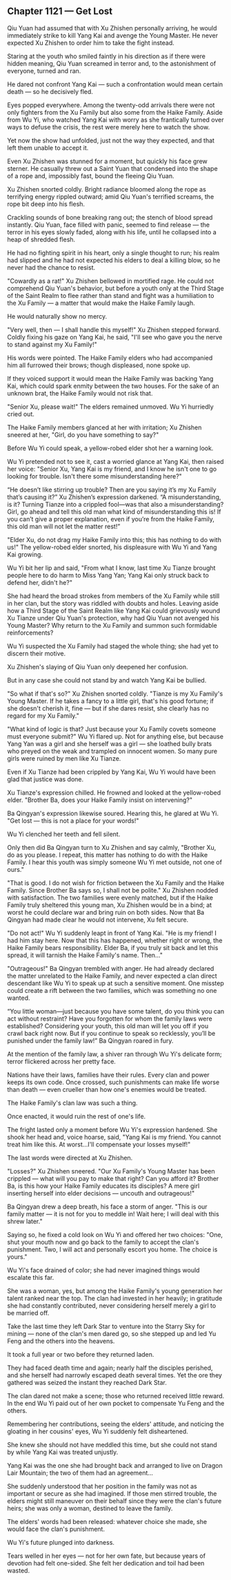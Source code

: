 ## Chapter 1121 — Get Lost

Qiu Yuan had assumed that with Xu Zhishen personally arriving, he would immediately strike to kill Yang Kai and avenge the Young Master. He never expected Xu Zhishen to order him to take the fight instead.

Staring at the youth who smiled faintly in his direction as if there were hidden meaning, Qiu Yuan screamed in terror and, to the astonishment of everyone, turned and ran.

He dared not confront Yang Kai — such a confrontation would mean certain death — so he decisively fled.

Eyes popped everywhere. Among the twenty-odd arrivals there were not only fighters from the Xu Family but also some from the Haike Family. Aside from Wu Yi, who watched Yang Kai with worry as she frantically turned over ways to defuse the crisis, the rest were merely here to watch the show.

Yet now the show had unfolded, just not the way they expected, and that left them unable to accept it.

Even Xu Zhishen was stunned for a moment, but quickly his face grew sterner. He casually threw out a Saint Yuan that condensed into the shape of a rope and, impossibly fast, bound the fleeing Qiu Yuan.

Xu Zhishen snorted coldly. Bright radiance bloomed along the rope as terrifying energy rippled outward; amid Qiu Yuan's terrified screams, the rope bit deep into his flesh.

Crackling sounds of bone breaking rang out; the stench of blood spread instantly. Qiu Yuan, face filled with panic, seemed to find release — the terror in his eyes slowly faded, along with his life, until he collapsed into a heap of shredded flesh.

He had no fighting spirit in his heart, only a single thought to run; his realm had slipped and he had not expected his elders to deal a killing blow, so he never had the chance to resist.

"Cowardly as a rat!" Xu Zhishen bellowed in mortified rage. He could not comprehend Qiu Yuan's behavior, but before a youth only at the Third Stage of the Saint Realm to flee rather than stand and fight was a humiliation to the Xu Family — a matter that would make the Haike Family laugh.

He would naturally show no mercy.

"Very well, then — I shall handle this myself!" Xu Zhishen stepped forward. Coldly fixing his gaze on Yang Kai, he said, "I'll see who gave you the nerve to stand against my Xu Family!"

His words were pointed. The Haike Family elders who had accompanied him all furrowed their brows; though displeased, none spoke up.

If they voiced support it would mean the Haike Family was backing Yang Kai, which could spark enmity between the two houses. For the sake of an unknown brat, the Haike Family would not risk that.

"Senior Xu, please wait!" The elders remained unmoved. Wu Yi hurriedly cried out.

The Haike Family members glanced at her with irritation; Xu Zhishen sneered at her, "Girl, do you have something to say?"

Before Wu Yi could speak, a yellow-robed elder shot her a warning look.

Wu Yi pretended not to see it, cast a worried glance at Yang Kai, then raised her voice: "Senior Xu, Yang Kai is my friend, and I know he isn't one to go looking for trouble. Isn't there some misunderstanding here?"

“He doesn’t like stirring up trouble? Then are you saying it’s my Xu Family that’s causing it?” Xu Zhishen’s expression darkened. “A misunderstanding, is it? Turning Tianze into a crippled fool—was that also a misunderstanding? Girl, go ahead and tell this old man what kind of misunderstanding this is! If you can’t give a proper explanation, even if you’re from the Haike Family, this old man will not let the matter rest!”

"Elder Xu, do not drag my Haike Family into this; this has nothing to do with us!" The yellow-robed elder snorted, his displeasure with Wu Yi and Yang Kai growing.

Wu Yi bit her lip and said, "From what I know, last time Xu Tianze brought people here to do harm to Miss Yang Yan; Yang Kai only struck back to defend her, didn't he?"

She had heard the broad strokes from members of the Xu Family while still in her clan, but the story was riddled with doubts and holes. Leaving aside how a Third Stage of the Saint Realm like Yang Kai could grievously wound Xu Tianze under Qiu Yuan's protection, why had Qiu Yuan not avenged his Young Master? Why return to the Xu Family and summon such formidable reinforcements?

Wu Yi suspected the Xu Family had staged the whole thing; she had yet to discern their motive.

Xu Zhishen's slaying of Qiu Yuan only deepened her confusion.

But in any case she could not stand by and watch Yang Kai be bullied.

"So what if that's so?" Xu Zhishen snorted coldly. "Tianze is my Xu Family's Young Master. If he takes a fancy to a little girl, that's his good fortune; if she doesn't cherish it, fine — but if she dares resist, she clearly has no regard for my Xu Family."

"What kind of logic is that? Just because your Xu Family covets someone must everyone submit?" Wu Yi flared up. Not for anything else, but because Yang Yan was a girl and she herself was a girl — she loathed bully brats who preyed on the weak and trampled on innocent women. So many pure girls were ruined by men like Xu Tianze.

Even if Xu Tianze had been crippled by Yang Kai, Wu Yi would have been glad that justice was done.

Xu Tianze's expression chilled. He frowned and looked at the yellow-robed elder. "Brother Ba, does your Haike Family insist on intervening?"

Ba Qingyan's expression likewise soured. Hearing this, he glared at Wu Yi. "Get lost — this is not a place for your words!"

Wu Yi clenched her teeth and fell silent.

Only then did Ba Qingyan turn to Xu Zhishen and say calmly, "Brother Xu, do as you please. I repeat, this matter has nothing to do with the Haike Family. I hear this youth was simply someone Wu Yi met outside, not one of ours."

"That is good. I do not wish for friction between the Xu Family and the Haike Family. Since Brother Ba says so, I shall not be polite." Xu Zhishen nodded with satisfaction. The two families were evenly matched, but if the Haike Family truly sheltered this young man, Xu Zhishen would be in a bind; at worst he could declare war and bring ruin on both sides. Now that Ba Qingyan had made clear he would not intervene, Xu felt secure.

"Do not act!" Wu Yi suddenly leapt in front of Yang Kai. "He is my friend! I had him stay here. Now that this has happened, whether right or wrong, the Haike Family bears responsibility. Elder Ba, if you truly sit back and let this spread, it will tarnish the Haike Family's name. Then…"

"Outrageous!" Ba Qingyan trembled with anger. He had already declared the matter unrelated to the Haike Family, and never expected a clan direct descendant like Wu Yi to speak up at such a sensitive moment. One misstep could create a rift between the two families, which was something no one wanted.

“You little woman—just because you have some talent, do you think you can act without restraint? Have you forgotten for whom the family laws were established? Considering your youth, this old man will let you off if you crawl back right now. But if you continue to speak so recklessly, you’ll be punished under the family law!” Ba Qingyan roared in fury.

At the mention of the family law, a shiver ran through Wu Yi's delicate form; terror flickered across her pretty face.

Nations have their laws, families have their rules. Every clan and power keeps its own code. Once crossed, such punishments can make life worse than death — even crueller than how one's enemies would be treated.

The Haike Family's clan law was such a thing.

Once enacted, it would ruin the rest of one's life.

The fright lasted only a moment before Wu Yi's expression hardened. She shook her head and, voice hoarse, said, "Yang Kai is my friend. You cannot treat him like this. At worst…I'll compensate your losses myself!"

The last words were directed at Xu Zhishen.

"Losses?" Xu Zhishen sneered. "Our Xu Family's Young Master has been crippled — what will you pay to make that right? Can you afford it? Brother Ba, is this how your Haike Family educates its disciples? A mere girl inserting herself into elder decisions — uncouth and outrageous!"

Ba Qingyan drew a deep breath, his face a storm of anger. "This is our family matter — it is not for you to meddle in! Wait here; I will deal with this shrew later."

Saying so, he fixed a cold look on Wu Yi and offered her two choices: "One, shut your mouth now and go back to the family to accept the clan's punishment. Two, I will act and personally escort you home. The choice is yours."

Wu Yi's face drained of color; she had never imagined things would escalate this far.

She was a woman, yes, but among the Haike Family's young generation her talent ranked near the top. The clan had invested in her heavily; in gratitude she had constantly contributed, never considering herself merely a girl to be married off.

Take the last time they left Dark Star to venture into the Starry Sky for mining — none of the clan's men dared go, so she stepped up and led Yu Feng and the others into the heavens.

It took a full year or two before they returned laden.

They had faced death time and again; nearly half the disciples perished, and she herself had narrowly escaped death several times. Yet the ore they gathered was seized the instant they reached Dark Star.

The clan dared not make a scene; those who returned received little reward. In the end Wu Yi paid out of her own pocket to compensate Yu Feng and the others.

Remembering her contributions, seeing the elders' attitude, and noticing the gloating in her cousins' eyes, Wu Yi suddenly felt disheartened.

She knew she should not have meddled this time, but she could not stand by while Yang Kai was treated unjustly.

Yang Kai was the one she had brought back and arranged to live on Dragon Lair Mountain; the two of them had an agreement…

She suddenly understood that her position in the family was not as important or secure as she had imagined. If those men stirred trouble, the elders might still maneuver on their behalf since they were the clan's future heirs; she was only a woman, destined to leave the family.

The elders' words had been released: whatever choice she made, she would face the clan's punishment.

Wu Yi's future plunged into darkness.

Tears welled in her eyes — not for her own fate, but because years of devotion had felt one-sided. She felt her dedication and toil had been wasted.